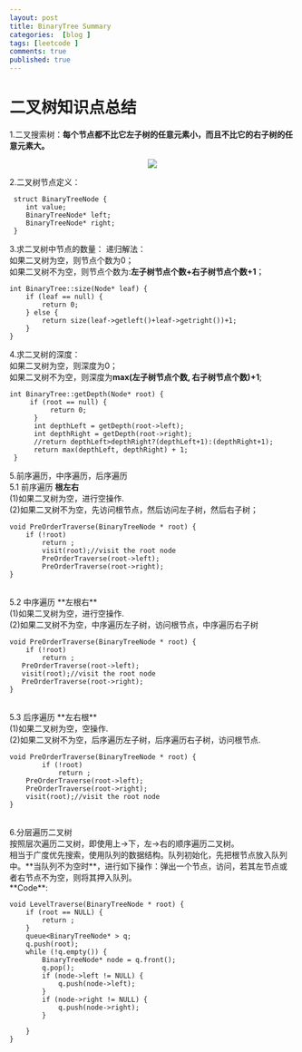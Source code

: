 ```yaml
---
layout: post
title: BinaryTree Summary
categories:  [blog ]
tags: [leetcode ]
comments: true
published: true
---
```

# 二叉树知识点总结
1.二叉搜索树：**每个节点都不比它左子树的任意元素小，而且不比它的右子树的任意元素大。**<br/>
<center>
    <p><img src="http://ww2.sinaimg.cn/large/6add1635gw1f7qi9piv80j20dw09udg4.jpg" align="center"></p>
</center>

2.二叉树节点定义：<br/>

	 struct BinaryTreeNode {
	 	int value;
	 	BinaryTreeNode* left;
	 	BinaryTreeNode* right;
	 }
	 
3.求二叉树中节点的数量：
递归解法：<br/>
如果二叉树为空，则节点个数为0；<br/>
如果二叉树不为空，则节点个数为:**左子树节点个数+右子树节点个数+1**；

    int BinaryTree::size(Node* leaf) {
    	if (leaf == null) {
    		return 0;
    	} else {
    		return size(leaf->getleft()+leaf->getright())+1;
    	}
    }
    
4.求二叉树的深度：<br/>
如果二叉树为空，则深度为0；<br/>
如果二叉树不为空，则深度为**max(左子树节点个数, 右子树节点个数)+1**;

    int BinaryTree::getDepth(Node* root) {
	     if (root == null) {
     	      return 0;  
     	  }
     	  int depthLeft = getDepth(root->left);
     	  int depthRight = getDepth(root->right);
     	  //return depthLeft>depthRight?(depthLeft+1):(depthRight+1);
     	  return max(depthLeft, depthRight) + 1;
	 }
	 
5.前序遍历，中序遍历，后序遍历<br/>
5.1 前序遍历  **根左右**<br/>
(1)如果二叉树为空，进行空操作.<br/>
(2)如果二叉树不为空，先访问根节点，然后访问左子树，然后右子树；<br/>

    void PreOrderTraverse(BinaryTreeNode * root) {
        if (!root)
        	return ;
        	visit(root);//visit the root node
        	PreOrderTraverse(root->left);
        	PreOrderTraverse(root->right);
    } 
   
 <br/>
5.2 中序遍历  **左根右**<br/>
(1)如果二叉树为空，进行空操作.<br/>
(2)如果二叉树不为空，中序遍历左子树，访问根节点，中序遍历右子树<br/>
 
    void PreOrderTraverse(BinaryTreeNode * root) {
    	if (!root)
    		return ;
       PreOrderTraverse(root->left);
       visit(root);//visit the root node
       PreOrderTraverse(root->right);
    }
    
<br/>
5.3 后序遍历  **左右根**<br/>
(1)如果二叉树为空，空操作.<br/>
(2)如果二叉树不为空，后序遍历左子树，后序遍历右子树，访问根节点.<br>

    void PreOrderTraverse(BinaryTreeNode * root) {
    		if (!root)
    			return ;
       	PreOrderTraverse(root->left);
       	PreOrderTraverse(root->right);
       	visit(root);//visit the root node
    }
    
    
<br/>
6.分层遍历二叉树<br/>
按照层次遍历二叉树，即使用上->下，左->右的顺序遍历二叉树。<br/>
相当于广度优先搜索，使用队列的数据结构。队列初始化，先把根节点放入队列中。**当队列不为空时**，进行如下操作：弹出一个节点，访问，若其左节点或者右节点不为空，则将其押入队列。<br/>
**Code**:

    void LevelTraverse(BinaryTreeNode * root) {
    	if (root == NULL) {
    		return ;
    	}
    	queue<BinaryTreeNode* > q;
    	q.push(root);
    	while (!q.empty()) {
    		BinaryTreeNode* node = q.front();
    		q.pop();
    		if (node->left != NULL) {
    			q.push(node->left);
    		}
    		if (node->right != NULL) {
    			q.push(node->right);
    		}
    		
    	}
    }



